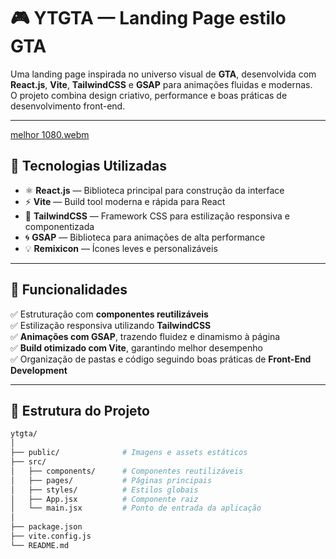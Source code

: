 # 🎮 YTGTA — Landing Page estilo GTA

Uma landing page inspirada no universo visual de **GTA**, desenvolvida com **React.js**, **Vite**, **TailwindCSS** e **GSAP** para animações fluidas e modernas.  
O projeto combina design criativo, performance e boas práticas de desenvolvimento front-end.

---
[melhor 1080.webm](https://github.com/user-attachments/assets/6eb36139-b3b5-448b-9dd3-9b864cc7ee9d)


## 🚀 Tecnologias Utilizadas

- ⚛️ **React.js** — Biblioteca principal para construção da interface  
- ⚡ **Vite** — Build tool moderna e rápida para React  
- 🎨 **TailwindCSS** — Framework CSS para estilização responsiva e componentizada  
- 🌀 **GSAP** — Biblioteca para animações de alta performance  
- 💡 **Remixicon** — Ícones leves e personalizáveis  

---

## 🧩 Funcionalidades

✅ Estruturação com **componentes reutilizáveis**  
✅ Estilização responsiva utilizando **TailwindCSS**  
✅ **Animações com GSAP**, trazendo fluidez e dinamismo à página  
✅ **Build otimizado com Vite**, garantindo melhor desempenho  
✅ Organização de pastas e código seguindo boas práticas de **Front-End Development**

---

## 📁 Estrutura do Projeto

```bash
ytgta/
│
├── public/              # Imagens e assets estáticos
├── src/
│   ├── components/      # Componentes reutilizáveis
│   ├── pages/           # Páginas principais
│   ├── styles/          # Estilos globais
│   ├── App.jsx          # Componente raiz
│   └── main.jsx         # Ponto de entrada da aplicação
│
├── package.json
├── vite.config.js
└── README.md

